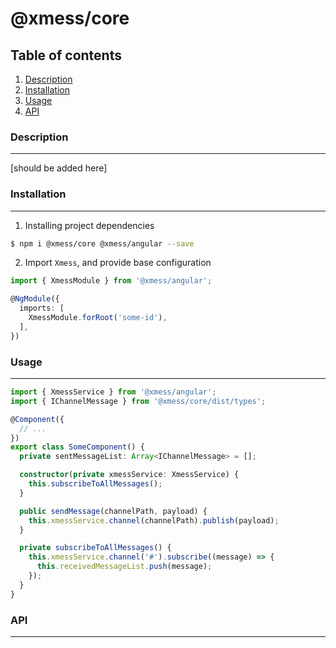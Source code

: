 # @xmess/core

## Table of contents

1. [Description](#description)
2. [Installation](#installation)
3. [Usage](#usage)
4. [API](#api)


### Description
---
[should be added here]

### Installation
---

1. Installing project dependencies
```bash
$ npm i @xmess/core @xmess/angular --save
```

2. Import `Xmess`, and provide base configuration
```typescript
import { XmessModule } from '@xmess/angular';

@NgModule({
  imports: [
    XmessModule.forRoot('some-id'),
  ],
})
```

### Usage
---

```typescript
import { XmessService } from '@xmess/angular';
import { IChannelMessage } from '@xmess/core/dist/types';

@Component({
  // ...
})
export class SomeComponent() {
  private sentMessageList: Array<IChannelMessage> = [];

  constructor(private xmessService: XmessService) {
    this.subscribeToAllMessages();
  }

  public sendMessage(channelPath, payload) {
    this.xmessService.channel(channelPath).publish(payload);
  }

  private subscribeToAllMessages() {
    this.xmessService.channel('#').subscribe((message) => {
      this.receivedMessageList.push(message);
    });
  }
}
```

### API
---


